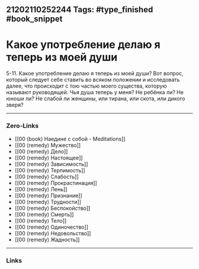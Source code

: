 21202110252244
Tags: #type_finished #book_snippet 
---
# Какое употребление делаю я теперь из моей души

 5-11. Какое употребление делаю я теперь из моей души? Вот вопрос, который следует себе ставить во всяком положении и исследовать далее, что происходит с тою частью моего существа, которую называют руководящей. Чья душа теперь у меня? Не ребёнка ли? Не юноши ли? Не слабой ли женщины, или тирана, или скота, или дикого зверя?  

---
### Zero-Links
 - [[00 (book) Наедине с собой - Meditations]]
 - [[00 (remedy) Мужество]]
 - [[00 (remedy) Дело]]
 - [[00 (remedy) Настоящее]]
 - [[00 (remedy) Зависимость]]
 - [[00 (remedy) Терпимость]]
 - [[00 (remedy) Слабость]]
 - [[00 (remedy) Прокрастинация]]
 - [[00 (remedy) Лень]]
 - [[00 (remedy) Признание]]
 - [[00 (remedy) Трудности]]
 - [[00 (remedy) Беспокойство]]
 - [[00 (remedy) Смерть]]
 - [[00 (remedy) Тело]]
 - [[00 (remedy) Одиночество]]
 - [[00 (remedy) Недовольство]]
 - [[00 (remedy) Жадность]]
---
### Links
